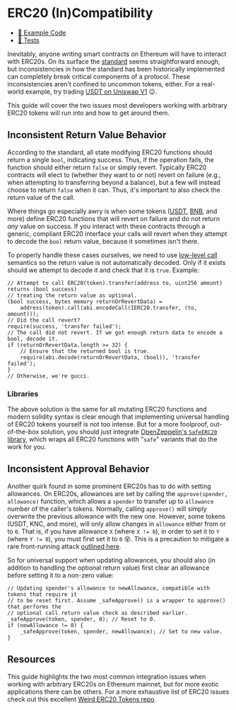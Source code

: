 # ERC20 (In)Compatibility

- [📜 Example Code](./ERC20Compatibility.sol)
- [🐞 Tests](../../test/ERC20Compatibility.t.sol)

Inevitably, anyone writing smart contracts on Ethereum will have to interact with ERC20s. On its surface the [standard](https://eips.ethereum.org/EIPS/eip-20) seems straightforward enough, but inconsistencies in how the standard has been historically implemented can completely break critical components of a protocol. These inconsistencies aren't confined to uncommon tokens, either. For a real-world example, try trading [USDT on Uniswap V1](https://etherscan.io/address/0xc8313c965C47D1E0B5cDCD757B210356AD0e400C) 😉.

This guide will cover the two issues most developers working with arbitrary ERC20 tokens will run into and how to get around them.

## Inconsistent Return Value Behavior

According to the standard, all state modifying ERC20 functions should return a single `bool`, indicating success. Thus, if the operation fails, the function should either return `false` or simply revert. Typically ERC20 contracts will elect to (whether they want to or not) revert on failure (e.g., when attempting to transferring beyond a balance), but a few will instead choose to return `false` when it can. Thus, it's important to also check the return value of the call.

Where things go especially awry is when some tokens ([USDT](https://etherscan.io/address/0xdac17f958d2ee523a2206206994597c13d831ec7#code), [BNB](https://etherscan.io/address/0xB8c77482e45F1F44dE1745F52C74426C631bDD52#code), and more) define ERC20 functions that will revert on failure and do not return *any* value on success. If you interact with these contracts through a generic, compliant ERC20 interface your calls will revert when they attempt to decode the `bool` return value, because it sometimes isn't there.

To properly handle these cases ourselves, we need to use [low-level call](https://docs.soliditylang.org/en/v0.8.17/units-and-global-variables.html#members-of-address-types) semantics so the return value is not automatically decoded. Only if it exists should we attempt to decode it and check that it is `true`. Example:

```solidity
// Attempt to call ERC20(token).transfer(address to, uint256 amount) returns (bool success)
// treating the return value as optional.
(bool success, bytes memory returnOrRevertData) =
    address(token).call(abi.encodeCall(IERC20.transfer, (to, amount)));
// Did the call revert?
require(success, 'transfer failed');
// The call did not revert. If we got enough return data to encode a bool, decode it.
if (returnOrRevertData.length >= 32) {
    // Ensure that the returned bool is true.
    require(abi.decode(returnOrRevertData, (bool)), 'transfer failed');
}
// Otherwise, we're gucci.
```

### Libraries

The above solution is the same for all mutating ERC20 functions and modern solidity syntax is clear enough that implementing universal handling of ERC20 tokens yourself is not too intense. But for a more foolproof, out-of-the-box solution, you should just integrate [OpenZeppelin's `SafeERC20` library](https://docs.openzeppelin.com/contracts/4.x/api/token/erc20#SafeERC20), which wraps all ERC20 functions with "`safe`" variants that do the work for you.

## Inconsistent Approval Behavior

Another quirk found in some prominent ERC20s has to do with setting allowances. On ERC20s, allowances are set by calling the `approve(spender, allowance)` function, which allows a `spender` to transfer up to `allowance` number of the caller's tokens. Normally, calling `approve()` will simply overwrite the previous allowance with the new one. However, some tokens (USDT, KNC, and more), will only allow changes in `allowance` either from or to `0`. That is, if you have allowance `X` (where `X != 0`), in order to set it to `Y` (where `Y != 0`), you must first set it to `0` 😵. This is a precaution to mitigate a rare front-running attack [outlined here](https://docs.google.com/document/d/1YLPtQxZu1UAvO9cZ1O2RPXBbT0mooh4DYKjA_jp-RLM/edit#heading=h.b32yfk54vyg9).

So for universal support when updating allowances, you should also (in addition to handling the optional return value) first clear an allowance before setting it to a non-zero value:

```solidity
// Updating spender's allowance to newAllowance, compatible with tokens that require it
// to be reset first. Assume _safeApprove() is a wrapper to approve() that performs the
// optional call return value check as described earlier.
_safeApprove(token, spender, 0); // Reset to 0.
if (newAllowance != 0) {
    _safeApprove(token, spender, newAllowance); // Set to new value.
}
```

## Resources

This guide highlights the two most common integration issues when working with arbitrary ERC20s on Ethereum mainnet, but for more exotic applications there can be others. For a more exhaustive list of ERC20 issues check out this excellent [Weird ERC20 Tokens repo](https://github.com/d-xo/weird-erc20).
